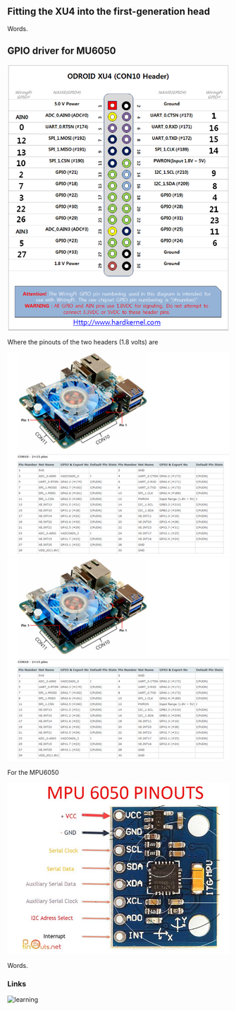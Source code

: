 ## Fitting the XU4 into the first-generation head

Words.

## GPIO driver for MU6050

![image](/media/xu4-gpio.png)

Where the pinouts of the two headers (1.8 volts) are

![con10](/media/XU4-con10.png)
![con11](/media/XU4-con10.png)

For the MPU6050

![image](/media/mpu-6050-pinouts.jpg)

Words.

### Links

![learning](https://shin0805.github.io/chair-type-tripedal-robot/)